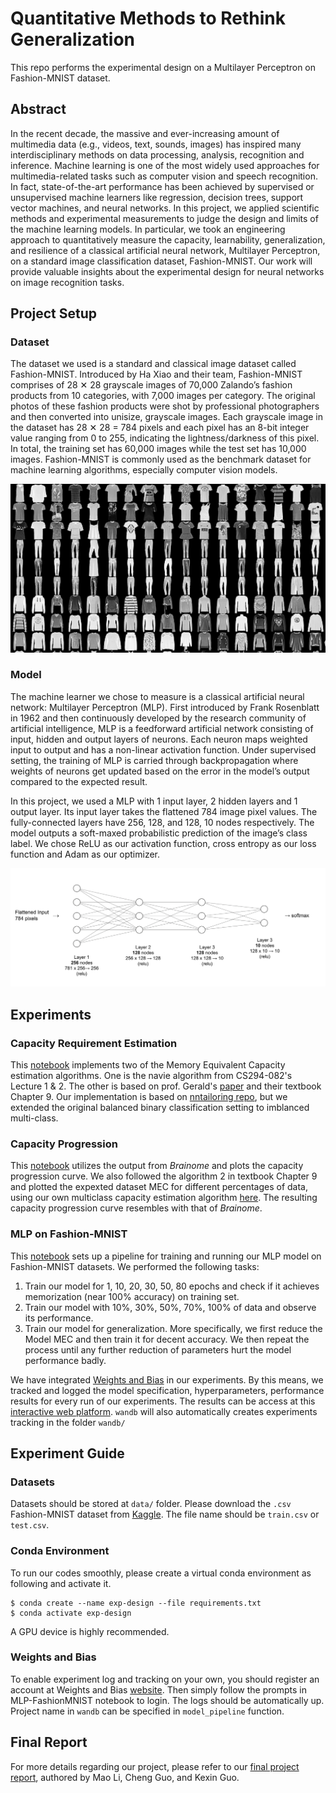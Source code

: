 # Quantitative Methods to Rethink Generalization

This repo performs the experimental design on a Multilayer Perceptron on Fashion-MNIST dataset. 

## Abstract

In the recent decade, the massive and ever-increasing amount of multimedia data (e.g., videos, text, sounds, images) has inspired many interdisciplinary methods on data processing, analysis, recognition and inference. Machine learning is one of the most widely used approaches for multimedia-related tasks such as computer vision and speech recognition. In fact, state-of-the-art performance has been achieved by supervised or unsupervised machine learners like regression, decision trees, support vector machines, and neural networks. In this project, we applied scientific methods and experimental measurements to judge the design and limits of the machine learning models. In particular, we took an engineering approach to quantitatively measure the capacity, learnability, generalization, and resilience of a classical artificial neural network, Multilayer Perceptron, on a standard image classification dataset, Fashion-MNIST. Our work will provide valuable insights about the experimental design for neural networks on image recognition tasks. 

## Project Setup

### Dataset

The dataset we used is a standard and classical image dataset called Fashion-MNIST. Introduced by Ha Xiao and their team, Fashion-MNIST comprises of 28 ✕ 28 grayscale images of 70,000 Zalando’s fashion products from 10 categories, with 7,000 images per category. The original photos of these fashion products were shot by professional photographers and then converted into unisize, grayscale images. Each grayscale image in the dataset has 28 ✕ 28 = 784 pixels and each pixel has an 8-bit integer value ranging from 0 to 255, indicating the lightness/darkness of this pixel. In total, the training set has 60,000 images while the test set has 10,000 images. Fashion-MNIST is commonly used as the benchmark dataset for machine learning algorithms, especially computer vision models. 

![Fashion-MNIST](images/Fashion-MNIST.png)

### Model

The machine learner we chose to measure is a classical artificial neural network: Multilayer Perceptron (MLP). First introduced by Frank Rosenblatt in 1962 and then continuously developed by the research community of artificial intelligence, MLP is a feedforward artificial network consisting of input, hidden and output layers of neurons. Each neuron maps weighted input to output and has a non-linear activation function. Under supervised setting, the training of MLP is carried through backpropagation where weights of neurons get updated based on the error in the model’s output compared to the expected result.  

In this project, we used a MLP with 1 input layer, 2 hidden layers and 1 output layer. Its input layer takes the flattened 784 image pixel values. The fully-connected layers have 256, 128, and 128, 10 nodes respectively. The model outputs a soft-maxed probabilistic prediction of the image’s class label. We chose ReLU as our activation function, cross entropy as our loss function and Adam as our optimizer. 

![MLP](images/MLP.png)

## Experiments

### Capacity Requirement Estimation

This [notebook](CapacityReq.ipynb) implements two of the Memory Equivalent Capacity estimation algorithms. One is the navie algorithm from CS294-082's Lecture 1 & 2. The other is based on prof. Gerald's [paper](https://arxiv.org/abs/1810.02328) and their textbook Chapter 9. Our implementation is based on [nntailoring repo](https://github.com/fractor/nntailoring), but we extended the original balanced binary classification setting to imblanced multi-class. 

### Capacity Progression

This [notebook](CapacityProgression.ipynb) utilizes the output from *Brainome* and plots the capacity progression curve. We also followed the algorithm 2 in textbook Chapter 9 and plotted the expexted dataset MEC for different percentages of data, using our own multiclass capacity estimation algorithm [here](CapacityReq.ipynb). The resulting capacity progression curve resembles with that of *Brainome*.

### MLP on Fashion-MNIST

This [notebook](MLP-FashionMNIST.ipynb) sets up a pipeline for training and running our MLP model on Fashion-MNIST datasets. We performed the following tasks:
1. Train our model for 1, 10, 20, 30, 50, 80 epochs and check if it achieves memorization (near 100% accuracy) on training set.
2. Train our model with 10%, 30%, 50%, 70%, 100% of data and observe its performance. 
3. Train our model for generalization. More specifically, we first reduce the Model MEC and then train it for decent accuracy. We then repeat the process until any further reduction of parameters hurt the model performance badly. 

We have integrated [Weights and Bias](https://wandb.ai/site) in our experiments. By this means, we tracked and logged the model specification, hyperparameters, performance results for every run of our experiments. The results can be access at this [interactive web platform](https://wandb.ai/maoli131/cs294-082-final). `wandb` will also automatically creates experiments tracking in the folder `wandb/`

## Experiment Guide

### Datasets

Datasets should be stored at `data/` folder. Please download the `.csv` Fashion-MNIST dataset from [Kaggle](https://www.kaggle.com/zalando-research/fashionmnist). The file name should be `train.csv` or `test.csv`. 

### Conda Environment
To run our codes smoothly, please create a virtual conda environment as following and activate it. 
```
$ conda create --name exp-design --file requirements.txt
$ conda activate exp-design
``` 
A GPU device is highly recommended. 

### Weights and Bias

To enable experiment log and tracking on your own, you should register an account at Weights and Bias [website](https://wandb.ai/site). Then simply follow the prompts in MLP-FashionMNIST notebook to login. The logs should be automatically up. Project name in `wandb` can be specified in `model_pipeline` function. 

## Final Report

For more details regarding our project, please refer to our [final project report](cs294-082-final-report.pdf), authored by Mao Li, Cheng Guo, and Kexin Guo. 